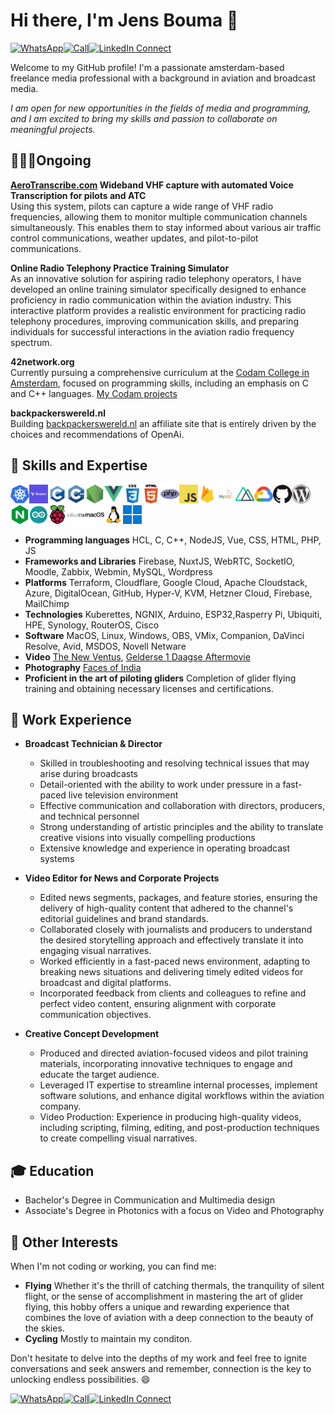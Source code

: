 # Hi there, I'm Jens Bouma 👋 
[![WhatsApp](https://img.shields.io/badge/Text-@WhatsApp-green?style=for-the-badge&logo=whatsapp)](https://wa.me/+31621515661)[![Call](https://img.shields.io/badge/Speak-+31%20621515661-orange?style=for-the-badge)](https://wa.me/+31621515661)[![LinkedIn Connect](https://img.shields.io/badge/Connect-@LinkedIn-blue?style=for-the-badge&logo=linkedin)](https://www.linkedin.com/in/jensbouma)

Welcome to my GitHub profile! I'm a passionate amsterdam-based freelance media professional with a background in aviation and broadcast media.

_I am open for new opportunities in the fields of media and programming, and I am excited to bring my skills and passion to collaborate on meaningful projects._


## 👨🏼‍💻Ongoing
**[AeroTranscribe.com](https://aerotranscribe.com) Wideband VHF capture with automated Voice Transcription for pilots and ATC**\
Using this system, pilots can capture a wide range of VHF radio frequencies, allowing them to monitor multiple communication channels simultaneously. This enables them to stay informed about various air traffic control communications, weather updates, and pilot-to-pilot communications.

**Online Radio Telephony Practice Training Simulator**\
As an innovative solution for aspiring radio telephony operators, I have developed an online training simulator specifically designed to enhance proficiency in radio communication within the aviation industry. This interactive platform provides a realistic environment for practicing radio telephony procedures, improving communication skills, and preparing individuals for successful interactions in the aviation radio frequency spectrum.

**42network.org**\
Currently pursuing a comprehensive curriculum at the [Codam College in Amsterdam](https://codam.nl), focused on programming skills, including an emphasis on C and C++ languages.
[My Codam projects](https://github.com/jensbouma-codam)

**backpackerswereld.nl**\
Building [backpackerswereld.nl](https://backpackerswereld.nl) an affiliate site that is entirely driven by the choices and recommendations of OpenAi.

## 🚀 Skills and Expertise
<img src="https://raw.githubusercontent.com/github/explore/master/topics/kubernetes/kubernetes.png" width="30" height="30"><img src="https://raw.githubusercontent.com/github/explore/master/topics/terraform/terraform.png" width="30" height="30"><img src="https://raw.githubusercontent.com/github/explore/master/topics/c/c.png" width="30" height="30"><img src="https://raw.githubusercontent.com/github/explore/master/topics/cpp/cpp.png" width="30" height="30"><img src="https://raw.githubusercontent.com/github/explore/master/topics/nodejs/nodejs.png" width="30" height="30"><img src="https://raw.githubusercontent.com/github/explore/master/topics/vue/vue.png" width="30" height="30"><img src="https://raw.githubusercontent.com/github/explore/master/topics/css/css.png" width="30" height="30"><img src="https://raw.githubusercontent.com/github/explore/master/topics/html/html.png" width="30" height="30"><img src="https://raw.githubusercontent.com/github/explore/master/topics/php/php.png" width="30" height="30"><img src="https://raw.githubusercontent.com/github/explore/master/topics/javascript/javascript.png" width="30" height="30"><img src="https://raw.githubusercontent.com/github/explore/master/topics/firebase/firebase.png" width="30" height="30"><img src="https://raw.githubusercontent.com/github/explore/master/topics/mysql/mysql.png" width="30" height="30"><img src="https://raw.githubusercontent.com/github/explore/master/topics/nuxt/nuxt.png" width="30" height="30"><img src="https://raw.githubusercontent.com/github/explore/master/topics/google-cloud/google-cloud.png" width="30" height="30"><img src="https://raw.githubusercontent.com/github/explore/master/topics/github/github.png" width="30" height="30"><img src="https://raw.githubusercontent.com/github/explore/master/topics/wordpress/wordpress.png" width="30" height="30"><img src="https://raw.githubusercontent.com/github/explore/master/topics/nginx/nginx.png" width="30" height="30"><img src="https://raw.githubusercontent.com/github/explore/master/topics/arduino/arduino.png" width="30" height="30"><img src="https://raw.githubusercontent.com/github/explore/master/topics/raspberry-pi/raspberry-pi.png" width="30" height="30"><img src="https://raw.githubusercontent.com/github/explore/master/topics/mikrotik/mikrotik.png" width="30" height="30"><img src="https://raw.githubusercontent.com/github/explore/master/topics/macos/macos.png" width="30" height="30"><img src="https://raw.githubusercontent.com/github/explore/master/topics/linux/linux.png" width="30" height="30"><img src="https://raw.githubusercontent.com/github/explore/master/topics/windows/windows.png" width="30" height="30">


- **Programming languages** HCL, C, C++, NodeJS, Vue, CSS, HTML, PHP, JS
- **Frameworks and Libraries** Firebase, NuxtJS, WebRTC, SocketIO, Moodle, Zabbix, Webmin, MySQL, Wordpress
- **Platforms** Terraform, Cloudflare, Google Cloud, Apache Cloudstack, Azure, DigitalOcean, GitHub, Hyper-V, KVM, Hetzner Cloud, Firebase, MailChimp
- **Technologies** Kuberettes, NGNIX, Arduino, ESP32,Rasperry Pi, Ubiquiti, HPE, Synology, RouterOS, Cisco
- **Software** MacOS, Linux, Windows, OBS, VMix, Companion, DaVinci Resolve, Avid, MSDOS, Novell Netware
- **Video** [The New Ventus](https://www.youtube.com/watch?v=oiX6yK1pKxs&t=2s), [Gelderse 1 Daagse Aftermovie](https://www.youtube.com/watch?v=ZY9h-D6bPZQ)
- **Photography** [Faces of India](https://jensbouma.nl/faces-of-india/)
- **Proficient in the art of piloting gliders** Completion of glider flying training and obtaining necessary licenses and certifications.

## 💼 Work Experience

- **Broadcast Technician & Director**
  - Skilled in troubleshooting and resolving technical issues that may arise during broadcasts
  - Detail-oriented with the ability to work under pressure in a fast-paced live television environment
  - Effective communication and collaboration with directors, producers, and technical personnel
  - Strong understanding of artistic principles and the ability to translate creative visions into visually compelling productions
  - Extensive knowledge and experience in operating broadcast systems

- **Video Editor for News and Corporate Projects**
  - Edited news segments, packages, and feature stories, ensuring the delivery of high-quality content that adhered to the channel's editorial guidelines and brand standards.
  - Collaborated closely with journalists and producers to understand the desired storytelling approach and effectively translate it into engaging visual narratives.
  - Worked efficiently in a fast-paced news environment, adapting to breaking news situations and delivering timely edited videos for broadcast and digital platforms.
  - Incorporated feedback from clients and colleagues to refine and perfect video content, ensuring alignment with corporate communication objectives.

- **Creative Concept Development**
  - Produced and directed aviation-focused videos and pilot training materials, incorporating innovative techniques to engage and educate the target audience.
  - Leveraged IT expertise to streamline internal processes, implement software solutions, and enhance digital workflows within the aviation company.
  - Video Production: Experience in producing high-quality videos, including scripting, filming, editing, and post-production techniques to create compelling visual narratives.

## 🎓 Education

- Bachelor's Degree in Communication and Multimedia design
- Associate's Degree in Photonics with a focus on Video and Photography

## 👀 Other Interests

When I'm not coding or working, you can find me:

- **Flying** Whether it's the thrill of catching thermals, the tranquility of silent flight, or the sense of accomplishment in mastering the art of glider flying, this hobby offers a unique and rewarding experience that combines the love of aviation with a deep connection to the beauty of the skies.
- **Cycling** Mostly to maintain my conditon.

Don't hesitate to delve into the depths of my work and feel free to ignite conversations and seek answers and remember, connection is the key to unlocking endless possibilities. 😄

[![WhatsApp](https://img.shields.io/badge/Text-@WhatsApp-green?style=for-the-badge&logo=whatsapp)](https://wa.me/+31621515661)[![Call](https://img.shields.io/badge/Speak-+31%20621515661-orange?style=for-the-badge)](https://wa.me/+31621515661)[![LinkedIn Connect](https://img.shields.io/badge/Connect-@LinkedIn-blue?style=for-the-badge&logo=linkedin)](https://www.linkedin.com/in/jensbouma)
